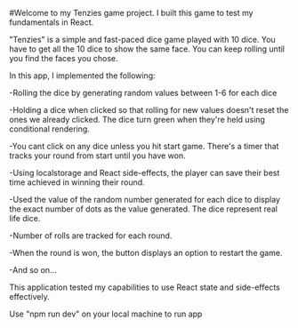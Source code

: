 #Welcome to my Tenzies game project. I built this game to test my fundamentals in React.

"Tenzies" is a simple and fast-paced dice game played with 10 dice. You have to get all the 10 dice to show the same face. You can keep rolling until you find the faces you chose.

In this app, I implemented the following:

-Rolling the dice by generating random values between 1-6 for each dice

-Holding a dice when clicked so that rolling for new values doesn't reset the ones we already clicked. The dice turn green when they're held using conditional rendering.

-You cant click on any dice unless you hit start game. There's a timer that tracks your round from start until you have won.

-Using localstorage and React side-effects, the player can save their best time achieved in winning their round.

-Used the value of the random number generated for each dice to display the exact number of dots as the value generated. The dice represent real life dice.

-Number of rolls are tracked for each round.

-When the round is won, the button displays an option to restart the game.

-And so on...

This application tested my capabilities to use React state and side-effects effectively. 

Use "npm run dev" on your local machine to run app
